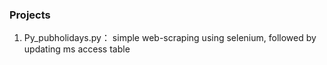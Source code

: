 ### Projects

1) Py_pubholidays.py： simple web-scraping using selenium, followed by updating ms access table
 

